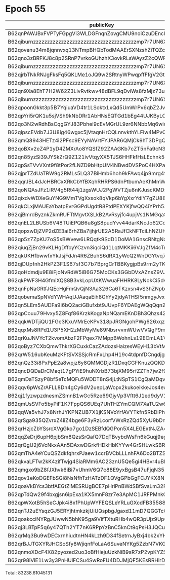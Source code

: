 # Epoch 55

| publicKey                                               | amount         | fee       | amountMina      | feeMina |
|---------------------------------------------------------|----------------|-----------|-----------------|---------|
| B62qnPAWJBxFVPTyFGpgVi3WLDGFnqnZovgCMU9noiCzuDEnckH18ZA | 29674656432812 | 100000000 | 29674.656432812 | 0.1     |
| B62qiburnzzzzzzzzzzzzzzzzzzzzzzzzzzzzzzzzzzzzzmp7r7UN6X | 29674656432811 | 100000000 | 29674.656432811 | 0.1     |
| B62qovenu34m8jqnnvxq13NTmpBHQbTodMAAErSXNzshZiTQZcCtjNs | 4763452092563  | 100000000 | 4763.452092563  | 0.1     |
| B62qno3zBRFKJ8c8p2SRnP7vrkoGUhzhX3ovkRLsWAyzZ2cQWRovcdr | 1938601009522  | 100000000 | 1938.601009522  | 0.1     |
| B62qiburnzzzzzzzzzzzzzzzzzzzzzzzzzzzzzzzzzzzzzmp7r7UN6X | 1938601009522  | 100000000 | 1938.601009522  | 0.1     |
| B62qjrbTNkRNJgFksFq5QKLMe1oJQ9w2SRtnyWPwqpffFfgV2GtubWF | 1597777973232  | 100000000 | 1597.777973232  | 0.1     |
| B62qiburnzzzzzzzzzzzzzzzzzzzzzzzzzzzzzzzzzzzzzmp7r7UN6X | 1597777973232  | 100000000 | 1597.777973232  | 0.1     |
| B62qn9Xa8EhT7H2W62Z3LivRvtkwv48dBFL9qDviWs8fzMjz73upbmW | 1394707384675  | 100000000 | 1394.707384675  | 0.1     |
| B62qiburnzzzzzzzzzzzzzzzzzzzzzzzzzzzzzzzzzzzzzmp7r7UN6X | 1394707384675  | 100000000 | 1394.707384675  | 0.1     |
| B62qpoonGkkt3p5B7YqiuaVD4tr1LSoktxLxQd5UmWrPv6qbZ2JvQgv | 1061714212997  | 100000000 | 1061.714212997  | 0.1     |
| B62qpYri5rQK1u5sjVSh9kNbDRr1AbHNsEQTGd1bEg44UJKByLCPnuX | 1047978124649  | 100000000 | 1047.978124649  | 0.1     |
| B62qo3N2wRdhBsCqgGYJ83Pbhei9cEvMGrUL9zr6NNbbMq6wiu2jHma | 1040112332756  | 100000000 | 1040.112332756  | 0.1     |
| B62qipscEVdb7J3U8ig46wgxc5jVtaqnHrCQLnnvkthYLFiw4MPvQxY | 1030330964767  | 100000000 | 1030.330964767  | 0.1     |
| B62qmQ8943HETz4i2PFsc9EYyNAVrtFYJPAR6QMjCk9hT3DPgQmNgJ7 | 1027442172198  | 100000000 | 1027.442172198  | 0.1     |
| B62qoBXv2eZ4P1yD4ZMXrAo8YQSfZ92ZAAGKb7cZT5nFa9cN33YD2ff | 1345875917605  | 100000000 | 1345.875917605  | 0.1     |
| B62qn85yzSi39JYSkZrQ9Z121ivVtqyXX5TJS6HHFkfHsLEchnk5Kv7 | 851654473374   | 100000000 | 851.654473374   | 0.1     |
| B62qpSsTVvVXnt9f8tPor2fLNZD9bHtpUM4NBwdDVSPoC4HXPaHREyQ | 387436188525   | 100000000 | 387.436188525   | 0.1     |
| B62qjprTZdUaTRW9g2RMLs5LQ37BiHmb6hoh9kFAwq4jp9mrg4fLJvK | 406760678687   | 100000000 | 406.760678687   | 0.1     |
| B62qqrJBL4dJcHBRCxXRkCbYfBXqhRHRPS6dnPtbumAeKhMmWzQ3c4b | 406760652427   | 100000000 | 406.760652427   | 0.1     |
| B62qoNQAsJFz1iRV4g5Rt44j1zgsWUJ2PgWVTZju8nKJuscKMDsJbNw | 115437465880   | 100000000 | 115.43746588    | 0.1     |
| B62qixdvWDXeGuYNG9MmTVgXxsok8qVkp6bYgXxrYdiY7gZU88X6kY7 | 113710731617   | 100000000 | 113.710731617   | 0.1     |
| B62qkCLxjMAUEaYbatpEvrGGPdUgdtR8FtdPEXYKjfwQQ4iYPrh53Yn | 65489301055    | 100000000 | 65.489301055    | 0.1     |
| B62qjBmrdByznkZkmRUFTtMgvtXSLkB2AvRsyjfc4upjVs1NMGqaSK6 | 62284811735    | 100000000 | 62.284811735    | 0.1     |
| B62qnEL2LBUSb6V48TUiEPQB6u8gS8pudYvv44darKNoJo62Cd6S9zB | 61809580784    | 100000000 | 61.809580784    | 0.1     |
| B62qopxwDjZVP2dZE3ai6rhZBa7ijhjrUE2A5RaJfCkNFTciLhNZUHV | 42031882662    | 100000000 | 42.031882662    | 0.1     |
| B62qp5z7ZpKU7oS5sBWvew6LRQqtk9SdD1DoMA1GnscRNtgNxhRzz6C | 34598830169    | 100000000 | 34.598830169    | 0.1     |
| B62qiuqZjBn29vKLHgDffoyYCzvn3iqciQd1LqtMKKii6VJgZfM4cTm | 27134843914    | 100000000 | 27.134843914    | 0.1     |
| B62qkUKHfbwwfxYkJsjFdJn4R6ZBuhS6dRX1yWcQ2WnDGYtvq74jE4Y | 24346969962    | 100000000 | 24.346969962    | 0.1     |
| B62qjDUpfnh2HkPZ3F1S67sf3C7b7BprgCrTBBKygjpBs9rm2yTK6fb | 21717397677    | 100000000 | 21.717397677    | 0.1     |
| B62qoHdmdju9E8iFjoNvRdW5iB6G75MoCKs3GGbDVxAZnsZ9VJj8kRk | 21469616121    | 100000000 | 21.469616121    | 0.1     |
| B62qkPWF3H4GfmiXQS8B3vkLopUXKWwuaFHHRK8LyNokCi5dvhKvAwT | 16123807786    | 100000000 | 16.123807786    | 0.1     |
| B62qnFpNaGRtfJQEcHgFmQvQjN3Aa326Ca6TKzxsn4vS3hZNpbJAEHv | 7721136777     | 100000000 | 7.721136777     | 0.1     |
| B62qobemaSpNVdYWHAqUJAaqaEih8GhYy2jdyATHSf5nmgyJvxoA358 | 5925363160     | 100000000 | 5.92536316      | 0.1     |
| B62qn5LEm5AUDFa9i6bQ2aciGBufxbt9JUvpF6YDAEgWQqQqn2MSnr7 | 5902452981     | 100000000 | 5.902452981     | 0.1     |
| B62qpCouu79Hvxy5Z8Fqf86KrzkKogaNpNQamEKnDBh3Qhzs42ZAZVE | 4870623368     | 100000000 | 4.870623368     | 0.1     |
| B62qqkWDTjiQU1FGe3KxuVMrEeKPv318pJRGNgohPWg626xqzyQZuzb | 4842225812     | 100000000 | 4.842225812     | 0.1     |
| B62qqxMs8RPd1U3P5XH2zMbWyMe89NbsrvvmWUwVVQgP9mNwZFVAGAx | 4243870893     | 100000000 | 4.243870893     | 0.1     |
| B62qrKuJNVYcT2kvomAbzF2FPqex7MMppBWohnLs19ECmLA1V5mDxeB | 2453204938     | 100000000 | 2.453204938     | 0.1     |
| B62qoByz7CXbQmwThkrXGCuxkCazZAdozsHaizesWEyH13bVtMrgBcE | 1889231808     | 100000000 | 1.889231808     | 0.1     |
| B62qrW516ubKeuMzKFtSVXSSjcRmFxLhp4H19c4tdpnfDCngdjgJpZG | 1502067190     | 100000000 | 1.50206719      | 0.1     |
| B62qnQz33i8PxPpE2a8wpjz6y8QMMGDjzR1DxqGGFKnuzQQKD6a917B | 1298223297     | 100000000 | 1.298223297     | 0.1     |
| B62qncDQDaDrCMaqt17gPYiE9huNXrbB73bjXM95rfZZTh7jw2f9EvR | 1057595254     | 100000000 | 1.057595254     | 0.1     |
| B62qmDaTSzyP8bf5eTcMQFu5WDDT8nS4jLtNSpTS1CgQaMDqvs9jTr8 | 521317013      | 100000000 | 0.521317013     | 0.1     |
| B62qqv6pWsZrAFLL8Dn4gCy6dV2uepLaWopx2kukoeikkeJos4ewbBt | 510844997      | 100000000 | 0.510844997     | 0.1     |
| B62qj1fyzwpzdnesmZSmnB1wGc5Rze69GjyVp3Vftt6J1ed9dyV1BT9 | 341000225      | 100000000 | 0.341000225     | 0.1     |
| B62qmUsSVFo5byPiF1K7FppQS6UEq7UhTHZYmCQM7XaTU2w6Fci75CP | 279915470      | 100000000 | 0.27991547      | 0.1     |
| B62qqWa5vhJ7x8NrhJYKPNZUB7X1jKSNVoYrfAVYTkfn5RbDiPhxEiz | 252343706      | 100000000 | 0.252343706     | 0.1     |
| B62qrSga935QZvrxZ4iiZ4bge6F3yRzLcorfVWxRzZQd5XyU9bDmScc | 175523960      | 100000000 | 0.17552396      | 0.1     |
| B62qrHzjcZbYSsrcXVgGko7go1DzSEBfdQGPon5X4LEGExtNJZA4ECj | 175324031      | 100000000 | 0.175324031     | 0.1     |
| B62qqZeDrj6upH6pjbSm8QzsSrQafQ7DqTBvybdWsFn6kGuqj9egfyY | 142841220      | 100000000 | 0.14284122      | 0.1     |
| B62qrQgU2j6VcNkxAAn5DAxwDGrkfHDkHbKYYw4GrSHLwkSBR5TY6sw | 133383968      | 100000000 | 0.133383968     | 0.1     |
| B62qmThA4eYCuQSZdkfqhrxPJaew1ccrBVCbLLLnhFA6Do2BTZSVS7D | 116911571      | 100000000 | 0.116911571     | 0.1     |
| B62qkvaLFTw2kK4zifTwjg4SiaRMm6AC23znU5Qe5gi4HBvr4uBLEQu | 113116922      | 100000000 | 0.113116922     | 0.1     |
| B62qmgxo9bZ8fJXhvk6iBi7vUhmV6Q7c88E9yxBgsB47uFjqN35oRus | 107155163      | 100000000 | 0.107155163     | 0.1     |
| B62qov1eKoDGEFbSGi8NsNfhTzHATzDF1QVgGPbGgFCJYKX8NSVva1T | 94059996       | 100000000 | 0.094059996     | 0.1     |
| B62qoaVkBYcs3btfAEGtZiMESRUgBCE7pHriPnBWdSBfSvsLm32FNGr | 79580795       | 100000000 | 0.079580795     | 0.1     |
| B62qpTdQw29f4bxgjsn6ipExa1KX5mnF8zr7e3ApMC1JRFPMnkQp4tR | 50653485       | 100000000 | 0.050653485     | 0.1     |
| B62qpWXotB5hSeCJpk4i8xfPhUpWYFEQSLeYRLuGXcdFB35588y6tD3 | 43985934       | 100000000 | 0.043985934     | 0.1     |
| B62qnTJ2uEYsqzGJ5ERYjhtmkzkjUiUQspbgJgaxd11mD7QGGTcCrNU | 39465265       | 100000000 | 0.039465265     | 0.1     |
| B62qoakcciNYRgJUwwN5bhK95ga9VifTXtuRHb4wQR3pUjz9UpQmZx3 | 28435293       | 100000000 | 0.028435293     | 0.1     |
| B62qj3LBTpF5q6y47QTh2YT7nK6RPpYzBnC5knCt9qPsH3JQCu2JFL9 | 27166490       | 100000000 | 0.02716649      | 0.1     |
| B62qrMq3Bu9wDECxrnhiudtnHN4kLzh9D34fSetrnJyBxj4bk2xYHS3 | 10384097       | 100000000 | 0.010384097     | 0.1     |
| B62qrBJJTGXYRJHCSoSfy8WjiqnfFoLaA6SuveNYKg5ZzbN7VKGidbt | 1859126        | 100000000 | 0.001859126     | 0.1     |
| B62qnmoXDcF4X82pyozed2uo3oBfHiejuUzkNiB9sR7zP2vpKYZSrKf | 536300         | 100000000 | 0.0005363       | 0.1     |
| B62qr98iViE1Lw3y3PnHUiFCSu4SwRoFU4DDJMjQF5KEsRRHirDDqDt | 421            | 100000000 | 4.21e-7         | 0.1     |

Total: 83238.61045131
